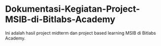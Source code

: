 # Dokumentasi-Kegiatan-Project-MSIB-di-Bitlabs-Academy
Ini adalah hasil project midterm dan project based learning MSIB di Bitlabs Academy.

